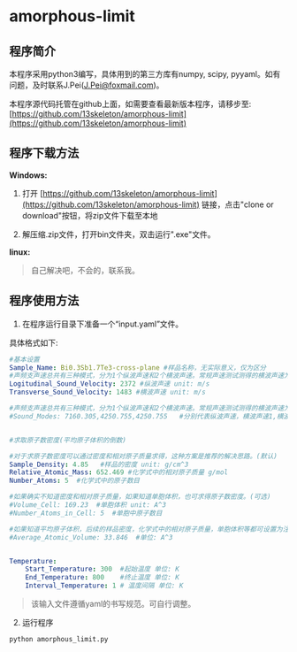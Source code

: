 # amorphous-limit

## 程序简介

本程序采用python3编写，具体用到的第三方库有numpy, scipy, pyyaml。如有问题，及时联系J.Pei(J.Pei@foxmail.com)。

本程序源代码托管在github上面，如需要查看最新版本程序，请移步至: [https://github.com/13skeleton/amorphous-limit](https://github.com/13skeleton/amorphous-limit)

## 程序下载方法

**Windows:**

1. 打开 [https://github.com/13skeleton/amorphous-limit](https://github.com/13skeleton/amorphous-limit) 链接，点击"clone or download"按钮，将zip文件下载至本地

2. 解压缩.zip文件，打开bin文件夹，双击运行".exe"文件。

**linux:**

> 自己解决吧，不会的，联系我。

## 程序使用方法

1. 在程序运行目录下准备一个“input.yaml”文件。

具体格式如下:

```yaml
#基本设置
Sample_Name: Bi0.3Sb1.7Te3-cross-plane #样品名称，无实际意义，仅为区分
#声频支声速总共有三种模式，分为1个纵波声速和2个横波声速。常规声速测试测得的横波声速为平均值纵波声速和横波声速 (默认)
Logitudinal_Sound_Velocity: 2372 #纵波声速 unit: m/s
Transverse_Sound_Velocity: 1483 #横波声速 unit: m/s

#声频支声速总共有三种模式，分为1个纵波声速和2个横波声速。常规声速测试测得的横波声速为平均值，如可以知道两种横波各自的值的话可以设置如下结果。(可选)
#Sound_Modes: 7160.305,4250.755,4250.755   #分别代表纵波声速，横波声速1,横波声速2.


#求取原子数密度(平均原子体积的倒数)

#对于求原子数密度可以通过密度和相对原子质量求得，这种方案是推荐的解决思路。(默认)
Sample_Density: 4.85   #样品的密度 unit: g/cm^3
Relative_Atomic_Mass: 652.469 #化学式中的相对原子质量 g/mol
Number_Atoms: 5  #化学式中的原子数目

#如果确实不知道密度和相对原子质量，如果知道单胞体积，也可求得原子数密度。(可选)
#Volume_Cell: 169.23  #单胞体积 unit: A^3
#Number_Atoms_in_Cell: 5  #单胞中原子数目

#如果知道平均原子体积，后续的样品密度，化学式中的相对原子质量，单胞体积等都可设置为注释。
#Average_Atomic_Volume: 33.846  #单位: A^3


Temperature:
    Start_Temperature: 300  #起始温度 单位: K
    End_Temperature: 800    #终止温度 单位: K
    Interval_Temperature: 1 # 温度间隔 单位: K

```

> 该输入文件遵循yaml的书写规范。可自行调整。

2. 运行程序

```bash
python amorphous_limit.py
```

